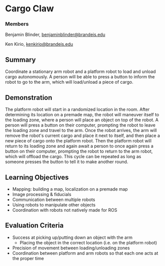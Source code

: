 # Cargo Claw

### Members

Benjamin Blinder, [benjaminblinder@brandeis.edu](mailto:benjaminblinder@brandeis.edu)

Ken Kirio, [kenkirio@brandeis.edu](mailto:kenkirio@brandeis.edu)

## Summary

Coordinate a stationary arm robot and a platform robot to load and unload cargo autonomously. A person will be able to press a button to inform the robot to go to the arm, which will load/unload a piece of cargo.

## Demonstration

The platform robot will start in a randomized location in the room. After determining its location on a premade map, the robot will maneuver itself to the loading zone, where a person will place an object on top of the robot. A person will press a button on their computer, prompting the robot to leave the loading zone and travel to the arm. Once the robot arrives, the arm will remove the robot's current cargo and place it next to itself, and then place a new piece of cargo onto the platform robot. Then the platform robot will return to its loading zone and again await a person to once again press a button on their computer, prompting the robot to return to the arm robot, which will offload the cargo. This cycle can be repeated as long as someone presses the button to tell it to make another round.

## Learning Objectives

- Mapping: building a map, localization on a premade map
- Image processing & fiducials
- Communication between multiple robots
- Using robots to manipulate other objects
- Coordination with robots not natively made for ROS

## Evaluation Criteria

- Success at picking up/putting down an object with the arm
  - Placing the object in the correct location (i.e. on the platform robot)
- Precision of movement between loading/unloading zones
- Coordination between platform and arm robots so that each one acts at the proper time
